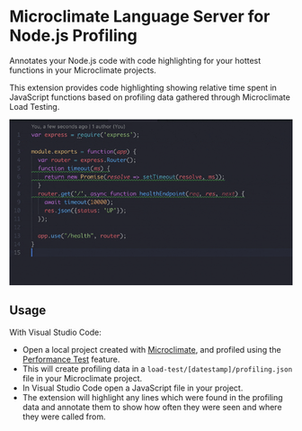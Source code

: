 # Microclimate Language Server for Node.js Profiling

Annotates your Node.js code with code highlighting for your hottest functions in your Microclimate projects.

This extension provides code highlighting showing relative time spent in JavaScript functions based on profiling data gathered through Microclimate Load Testing.

![Demonstration of Code Highlighting](res/img/quick-demo.gif)

## Usage

With Visual Studio Code:

- Open a local project created with [Microclimate](https://microclimate-dev2ops.github.io/installlocally), and profiled using the [Performance Test](https://microclimate-dev2ops.github.io/performancetesting#performance-testing-your-project) feature.
- This will create profiling data in a `load-test/[datestamp]/profiling.json` file in your Microclimate project.
- In Visual Studio Code open a JavaScript file in your project.
- The extension will highlight any lines which were found in the profiling data and annotate them to show how often they were seen and where they were called from.
